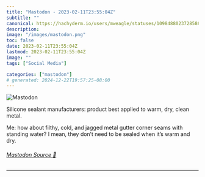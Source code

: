 ```yaml
---
title: "Mastodon - 2023-02-11T23:55:04Z"
subtitle: ""
canonical: https://hachyderm.io/users/mweagle/statuses/109848802372858692
description:
image: "/images/mastodon.png"
toc: false
date: 2023-02-11T23:55:04Z
lastmod: 2023-02-11T23:55:04Z
image: ""
tags: ["Social Media"]

categories: ["mastodon"]
# generated: 2024-12-22T19:57:25-08:00
---
```

![Mastodon](/images/mastodon.png)

<p>Silicone sealant manufacturers: product best applied to warm, dry, clean metal. </p><p>Me: how about filthy, cold, and jagged metal gutter corner seams with standing water? I mean, they don’t need to be sealed when it’s warm and dry.</p>


###### [Mastodon Source 🐘](https://hachyderm.io/@mweagle/109848802372858692)

___

